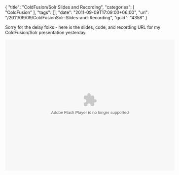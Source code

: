 {
	"title": "ColdFusion/Solr Slides and Recording",
	"categories": [
		"ColdFusion"
	],
	"tags": [],
	"date": "2011-09-09T17:09:00+06:00",
	"url": "/2011/09/09/ColdFusionSolr-Slides-and-Recording",
	"guid": "4358"
}

Sorry for the delay folks - here is the slides, code, and recording URL for my ColdFusion/Solr presentation yesterday.

<object height="425" width="550"><param name="movie" value="http://slidesix.com/viewer/SlideSixViewer.swf?alias=ColdFusion-and-Solr" /><param name="menu" value="false"/><param name="scale" value="noScale"/><param name="allowFullScreen" value="true"/><param name="allowScriptAccess" value="always" /><param value="transparent" name="wmode" /><param value="quality" name="best" /><embed src="http://slidesix.com/viewer/SlideSixViewer.swf?alias=ColdFusion-and-Solr" allowscriptaccess="always" allowFullScreen="true" height="425" width="550" type="application/x-shockwave-flash" wmode="transparent" quality="best" /></object>